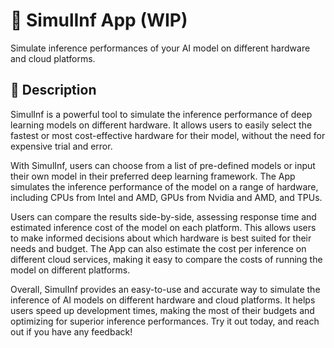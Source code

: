 # 🦾 SimulInf App (WIP)
Simulate inference performances of your AI model on different hardware and cloud platforms.

## 📖 Description
SimulInf is a powerful tool to simulate the inference performance of deep learning models on different hardware. It allows users to easily select the fastest or most cost-effective hardware for their model, without the need for expensive trial and error.

With SimulInf, users can choose from a list of pre-defined models or input their own model in their preferred deep learning framework. The App simulates the inference performance of the model on a range of hardware, including CPUs from Intel and AMD, GPUs from Nvidia and AMD, and TPUs.

Users can compare the results side-by-side, assessing response time and estimated inference cost of the model on each platform. This allows users to make informed decisions about which hardware is best suited for their needs and budget. The App can also estimate the cost per inference on different cloud services, making it easy to compare the costs of running the model on different platforms.

Overall, SimulInf provides an easy-to-use and accurate way to simulate the inference of AI models on different hardware and cloud platforms. It helps users speed up development times,  making the most of their budgets and optimizing for superior inference performances. Try it out today, and reach out if you have any feedback!